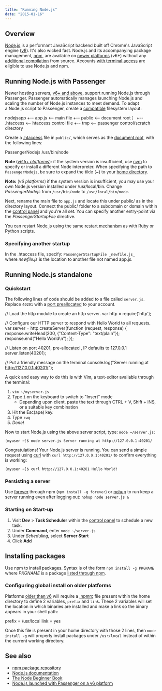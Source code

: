 ```yaml
---
title: "Running Node.js"
date: "2015-01-16"
---
```


## Overview

[Node.js](http://nodejs.org/) is a performant JavaScript backend built off Chrome's JavaScript engine ([v8](http://code.google.com/p/v8/)). It's also wicked fast. Node.js and its accompanying package management, [npm](https://www.npmjs.com/), are available on [newer platforms](https://kb.apnscp.com/platform/determining-platform-version/) (v6+) without any [additional compilation](https://kb.apnscp.com/terminal/compiling-programs/) from source. Accounts [with terminal access](https://kb.apnscp.com/terminal/is-terminal-access-available/) are eligible to use Node.js and npm.

## Running Node.js with Passenger

Newer hosting servers, [v6+ and above](https://kb.apnscp.com/platform/determining-platform-version/), support running Node.js through Passenger. Passenger automatically manages launching Node.js and scaling the number of Node.js instances to meet demand. To adapt a Node.js script to Passenger, create a [compatible](https://kb.apnscp.com/cgi-passenger/passenger-application-layout/) filesystem layout:

nodejsapp
+-- app.js  <-- main file
+-- public  <-- document root
¦   +-- .htaccess <-- htaccess control file
+-- tmp     <-- passenger control/scratch directory

Create a [.htaccess](https://kb.apnscp.com/guides/htaccess-guide/) file in `public/`, which serves as the [document root](https://kb.apnscp.com/web-content/where-is-site-content-served-from/), with the following lines:

PassengerNodejs /usr/bin/node

**Note** (_[v6.5+ platforms](https://kb.apnscp.com/platform/determining-platform-version/)_): if the system version is insufficient, use [nvm](https://kb.apnscp.com/node/changing-node-versions/) to specify or install a different Node interpreter. When specifying the path to `PassengerNodejs`, be sure to expand the tilde (~) to your [home directory](https://kb.apnscp.com/platform/home-directory-location/).

**Note:** (_v6 platforms_) if the system version is insufficient, you may use your own Node.js version installed under /usr/local/bin. Change _PassengerNodejs_ from `/usr/bin/node` to `/usr/local/bin/node`.

Next, rename the main file to `app.js` and locate this under public/ as in the directory layout. Connect the public/ folder to a subdomain or domain within the [control panel](https://kb.apnscp.com/control-panel/logging-into-the-control-panel/) and you're all set. You can specify another entry-point via the _PassengerStartupFile_ directive.

You can restart Node.js using the same [restart mechanism](https://kb.apnscp.com/ruby/restarting-passenger-processes/) as with Ruby or Python scripts.

### Specifying another startup

In the .htaccess file, specify: `PassengerStartupFile _newfile.js_` where _newfile.js_ is the location to another file not named app.js.

## Running Node.js standalone

### Quickstart

The following lines of code should be added to a file called `server.js`. Replace `40201` with a [port preallocated](https://kb.apnscp.com/terminal/listening-ports/) to your account.

// Load the http module to create an http server.
var http = require('http');

// Configure our HTTP server to respond with Hello World to all requests.
var server = http.createServer(function (request, response) {
 response.writeHead(200, {"Content-Type": "text/plain"});
 response.end("Hello World\\n");
});

// Listen on port 40201, pre-allocated , IP defaults to 127.0.0.1
server.listen(40201);

// Put a friendly message on the terminal
console.log("Server running at http://127.0.0.1:40201/");

A quick and easy way to do this is with Vim, a text-editor available through the terminal:

1. `vim ~/myserver.js`
2. Type `i` on the keyboard to switch to "Insert" mode
    - Depending upon client, paste the text through CTRL + V, Shift + INS, or a suitable key combination
3. Hit the Esc(ape) key.
4. Type `:wq`
5. _Done!_

Now to start Node.js using the above server script, type: `node ~/server.js:`

`[myuser ~]$ node server.js Server running at http://127.0.0.1:40201/`

Congratulations! Your Node.js server is running. You can send a simple request using [curl](http://apnscp.com/linux-man/man1/curl.1.html) with `curl http://127.0.0.1:40201/` to confirm everything is working:

`[myuser ~]$ curl http://127.0.0.1:40201 Hello World!`

### Persisting a server

Use [forever](https://www.npmjs.com/package/forever) through npm (`npm install -g forever`) or [nohup](http://apnscp.com/linux-man/man1/nohup.1.html) to run keep a server running even after logging out: `nohup node server.js &`

### Starting on Start-up

1. Visit **Dev** > **Task Scheduler** within the [control panel](https://kb.apnscp.com/control-panel/logging-into-the-control-panel/) to schedule a new task.
2. Under **Command**, enter `node ~/server.js`
3. Under _Scheduling_, select **Server Start**
4. Click **Add**

## Installing packages

Use npm to install packages. Syntax is of the form `npm install -g PKGNAME` where _PKGNAME_ is a package [listed through npm](https://www.npmjs.com/).

### Configuring global install on older platforms

Platforms [older than v6](https://kb.apnscp.com/platform/determining-platform-version/) will require a [.npmrc](https://docs.npmjs.com/files/npmrc) file present within the home directory to define 2 variables, `prefix` and `link`. These 2 variables will set the location in which binaries are installed and make a link so the binary appears in your shell path:

prefix = /usr/local
link = yes

Once this file is present in your home directory with those 2 lines, then `node install -g` will properly install packages under `/usr/local` instead of within the current working directory.

## See also

- [npm package repository](https://www.npmjs.com/)
- [Node.js documentation](http://nodejs.org/api/)
- [The Node Beginner Book](http://www.nodebeginner.org/)
- [Node.js launched with Passenger on a v6 platform](http://nodejs.futz.net)
